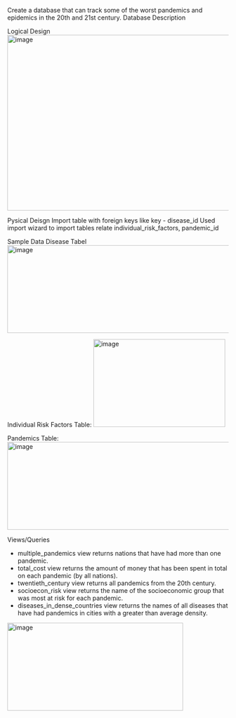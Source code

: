 Create a database that can track some of the worst pandemics and epidemics in the 20th and 21st century. 
Database Description

Logical Design
<img width="700" height="400" alt="image" src="https://github.com/user-attachments/assets/10d35d9a-aafe-4822-8fcc-ed0cf02dc449" />

Pysical Deisgn
Import table with foreign keys like key - disease_id
Used import wizard to import tables relate individual_risk_factors, pandemic_id

Sample Data
Disease Tabel
<img width="800" height="200" alt="image" src="https://github.com/user-attachments/assets/6d6e4e19-3cc4-4271-897d-7395fb9ae069" />

Individual Risk Factors Table:
<img width="300" height="200" alt="image" src="https://github.com/user-attachments/assets/872accc7-ee54-4da3-a603-d026b3db87bc" />

Pandemics Table:
<img width="600" height="200" alt="image" src="https://github.com/user-attachments/assets/1e53b300-4cb0-4634-94ac-00d405be422d" />

Views/Queries
- multiple_pandemics view returns nations that have had more than one pandemic.
- total_cost view returns the amount of money that has been spent in total on each pandemic
(by all nations).
- twentieth_century view returns all pandemics from the 20th century.
- socioecon_risk view returns the name of the socioeconomic group that was most at risk for
each pandemic.
- diseases_in_dense_countries view returns the names of all diseases that have had
pandemics in cities with a greater than average density.
<img width="400" height="200" alt="image" src="https://github.com/user-attachments/assets/15e7af79-5ab3-477d-8306-6cd53317062f" />

